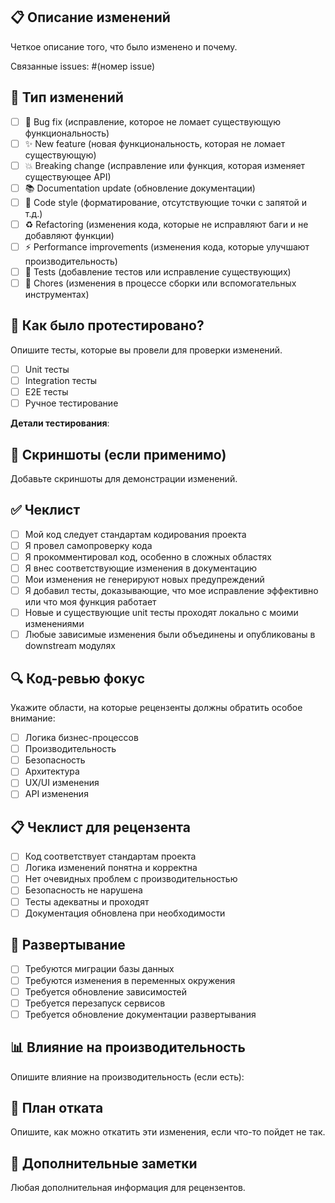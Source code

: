 ## 📋 Описание изменений
Четкое описание того, что было изменено и почему.

Связанные issues: #(номер issue)

## 🔄 Тип изменений
- [ ] 🐛 Bug fix (исправление, которое не ломает существующую функциональность)
- [ ] ✨ New feature (новая функциональность, которая не ломает существующую)
- [ ] 💥 Breaking change (исправление или функция, которая изменяет существующее API)
- [ ] 📚 Documentation update (обновление документации)
- [ ] 🎨 Code style (форматирование, отсутствующие точки с запятой и т.д.)
- [ ] ♻️ Refactoring (изменения кода, которые не исправляют баги и не добавляют функции)
- [ ] ⚡ Performance improvements (изменения кода, которые улучшают производительность)
- [ ] 🧪 Tests (добавление тестов или исправление существующих)
- [ ] 🔧 Chores (изменения в процессе сборки или вспомогательных инструментах)

## 🧪 Как было протестировано?
Опишите тесты, которые вы провели для проверки изменений.

- [ ] Unit тесты
- [ ] Integration тесты
- [ ] E2E тесты
- [ ] Ручное тестирование

**Детали тестирования**:

## 📸 Скриншоты (если применимо)
Добавьте скриншоты для демонстрации изменений.

## ✅ Чеклист
- [ ] Мой код следует стандартам кодирования проекта
- [ ] Я провел самопроверку кода
- [ ] Я прокомментировал код, особенно в сложных областях
- [ ] Я внес соответствующие изменения в документацию
- [ ] Мои изменения не генерируют новых предупреждений
- [ ] Я добавил тесты, доказывающие, что мое исправление эффективно или что моя функция работает
- [ ] Новые и существующие unit тесты проходят локально с моими изменениями
- [ ] Любые зависимые изменения были объединены и опубликованы в downstream модулях

## 🔍 Код-ревью фокус
Укажите области, на которые рецензенты должны обратить особое внимание:

- [ ] Логика бизнес-процессов
- [ ] Производительность
- [ ] Безопасность
- [ ] Архитектура
- [ ] UX/UI изменения
- [ ] API изменения

## 📋 Чеклист для рецензента
- [ ] Код соответствует стандартам проекта
- [ ] Логика изменений понятна и корректна
- [ ] Нет очевидных проблем с производительностью
- [ ] Безопасность не нарушена
- [ ] Тесты адекватны и проходят
- [ ] Документация обновлена при необходимости

## 🚀 Развертывание
- [ ] Требуются миграции базы данных
- [ ] Требуются изменения в переменных окружения
- [ ] Требуется обновление зависимостей
- [ ] Требуется перезапуск сервисов
- [ ] Требуется обновление документации развертывания

## 📊 Влияние на производительность
Опишите влияние на производительность (если есть):

## 🔄 План отката
Опишите, как можно откатить эти изменения, если что-то пойдет не так.

## 📝 Дополнительные заметки
Любая дополнительная информация для рецензентов.
